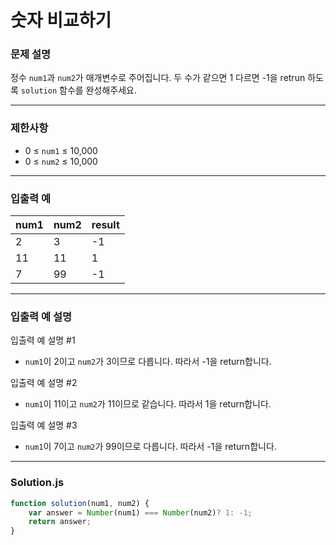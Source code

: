 # 숫자 비교하기

### **문제 설명**

정수 `num1`과 `num2`가 매개변수로 주어집니다. 두 수가 같으면 1 다르면 -1을 retrun 하도록 `solution` 함수를 완성해주세요.

---

### **제한사항**

- 0 ≤ `num1` ≤ 10,000
- 0 ≤ `num2` ≤ 10,000

---

### **입출력 예**

|num1|num2|result|
|----|----|------|
|2|3|-1|
|11|11|1|
|7|99|-1|

---

### **입출력 예 설명**

입출력 예 설명 #1

- `num1`이 2이고 `num2`가 3이므로 다릅니다. 따라서 -1을 return합니다.

입출력 예 설명 #2

- `num1`이 11이고 `num2`가 11이므로 같습니다. 따라서 1을 return합니다.

입출력 예 설명 #3

- `num1`이 7이고 `num2`가 99이므로 다릅니다. 따라서 -1을 return합니다.

---

### **Solution.js**

```javascript
function solution(num1, num2) {
    var answer = Number(num1) === Number(num2)? 1: -1;
    return answer;
}

```
